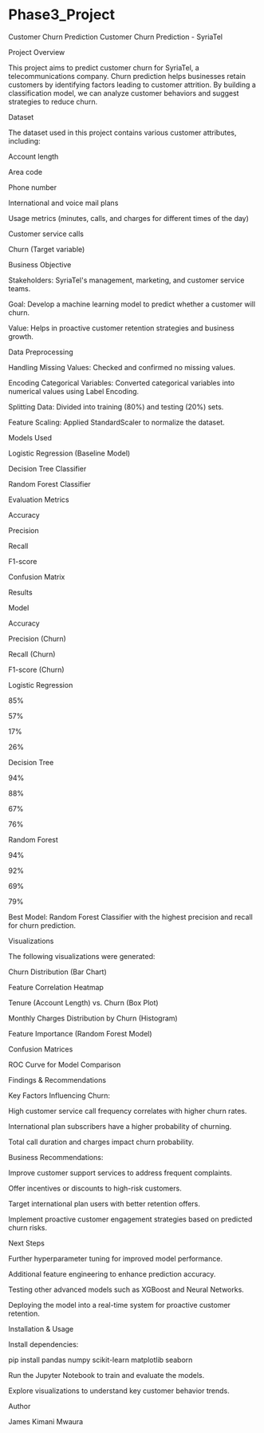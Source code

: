# Phase3_Project
Customer Churn Prediction
Customer Churn Prediction - SyriaTel

Project Overview

This project aims to predict customer churn for SyriaTel, a telecommunications company. Churn prediction helps businesses retain customers by identifying factors leading to customer attrition. By building a classification model, we can analyze customer behaviors and suggest strategies to reduce churn.

Dataset

The dataset used in this project contains various customer attributes, including:

Account length

Area code

Phone number

International and voice mail plans

Usage metrics (minutes, calls, and charges for different times of the day)

Customer service calls

Churn (Target variable)

Business Objective

Stakeholders: SyriaTel's management, marketing, and customer service teams.

Goal: Develop a machine learning model to predict whether a customer will churn.

Value: Helps in proactive customer retention strategies and business growth.

Data Preprocessing

Handling Missing Values: Checked and confirmed no missing values.

Encoding Categorical Variables: Converted categorical variables into numerical values using Label Encoding.

Splitting Data: Divided into training (80%) and testing (20%) sets.

Feature Scaling: Applied StandardScaler to normalize the dataset.

Models Used

Logistic Regression (Baseline Model)

Decision Tree Classifier

Random Forest Classifier

Evaluation Metrics

Accuracy

Precision

Recall

F1-score

Confusion Matrix

Results

Model

Accuracy

Precision (Churn)

Recall (Churn)

F1-score (Churn)

Logistic Regression

85%

57%

17%

26%

Decision Tree

94%

88%

67%

76%

Random Forest

94%

92%

69%

79%

Best Model: Random Forest Classifier with the highest precision and recall for churn prediction.

Visualizations

The following visualizations were generated:

Churn Distribution (Bar Chart)

Feature Correlation Heatmap

Tenure (Account Length) vs. Churn (Box Plot)

Monthly Charges Distribution by Churn (Histogram)

Feature Importance (Random Forest Model)

Confusion Matrices

ROC Curve for Model Comparison

Findings & Recommendations

Key Factors Influencing Churn:

High customer service call frequency correlates with higher churn rates.

International plan subscribers have a higher probability of churning.

Total call duration and charges impact churn probability.

Business Recommendations:

Improve customer support services to address frequent complaints.

Offer incentives or discounts to high-risk customers.

Target international plan users with better retention offers.

Implement proactive customer engagement strategies based on predicted churn risks.

Next Steps

Further hyperparameter tuning for improved model performance.

Additional feature engineering to enhance prediction accuracy.

Testing other advanced models such as XGBoost and Neural Networks.

Deploying the model into a real-time system for proactive customer retention.

Installation & Usage

Install dependencies:

pip install pandas numpy scikit-learn matplotlib seaborn

Run the Jupyter Notebook to train and evaluate the models.

Explore visualizations to understand key customer behavior trends.

Author

James Kimani Mwaura

